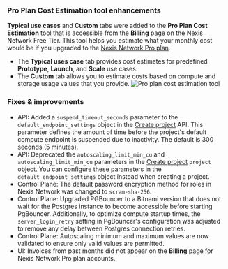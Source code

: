 ### Pro Plan Cost Estimation tool enhancements

**Typical use cases** and **Custom** tabs were added to the **Pro Plan Cost Estimation** tool that is accessible from the **Billing** page on the Nexis Network Free Tier. This tool helps you estimate what your monthly cost would be if you upgraded to the [Nexis Network Pro plan](/docs/introduction/pro-plan).

- The **Typical uses case** tab provides cost estimates for predefined **Prototype**, **Launch**, and **Scale** use cases.
- The **Custom** tab allows you to estimate costs based on compute and storage usage values that you provide.
![Pro plan cost estimation tool](/docs/relnotes/pro_plan_cost_estimator_update.jpg)

### Fixes & improvements

- API: Added a `suspend_timeout_seconds` parameter to the  `default_endpoint_settings` object in the [Create project](https://api-docs.neon.tech/reference/createproject) API. This parameter defines the amount of time before the project's default compute endpoint is suspended due to inactivity. The default is 300 seconds (5 minutes).
- API: Deprecated the `autoscaling_limit_min_cu` and `autoscaling_limit_min_cu` parameters in the [Create project](https://api-docs.neon.tech/reference/createproject) `project` object. You can configure these parameters in the `default_endpoint_settings` object instead when creating a project.
- Control Plane: The default password encryption method for roles in Nexis Network was changed to `scram-sha-256`.
- Control Plane: Upgraded PGBouncer to a Bitnami version that does not wait for the Postgres instance to become accessible before starting PgBouncer. Additionally, to optimize compute startup times, the `server_login_retry` setting in PgBouncer's configuration was adjusted to remove any delay between Postgres connection retries.
- Control Plane: Autoscaling minimum and maximum values are now validated to ensure only valid values are permitted.
- UI: Invoices from past months did not appear on the **Billing** page for Nexis Network Pro plan accounts.
